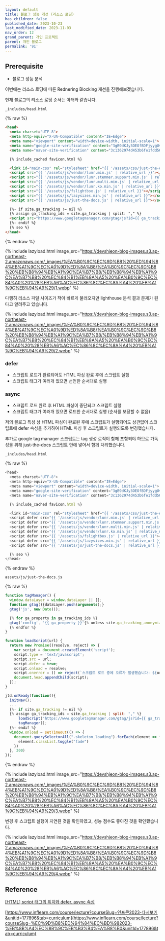 ```yaml
---
layout: default
title: 블로그 성능 개선 (리소스 로딩)
has_children: false
published_date: 2023-10-23
last_modified_date: 2023-11-03
nav_order: 12
grand_parent: 개인 프로젝트
parent: 개인 블로그
permalink: '91'
---
```

## P**rerequisite**

- 블로그 성능 분석

이번에는 리소스 로딩에 따른 Rednering Blocking 개선을 진행해보겠습니다.


현재 블로그의 리소스 로딩 순서는 아래와 같습니다.


`_includes/head.html`


{% raw %}
```html
<head>
  <meta charset="UTF-8">
  <meta http-equiv="X-UA-Compatible" content="IE=Edge">
  <meta name="viewport" content="width=device-width, initial-scale=1">
  <meta name="google-site-verification" content="3gB9dKJy3OEOfBDFjyygUv7UEtbCLSaSsj1iRgGMLqM" />
  <meta name="naver-site-verification" content="3c1362974d453b6fe1fdd5089325e29980b1369e" />

  {% include_cached favicon.html %}

  <link id="main-css" rel="stylesheet" href="{{ '/assets/css/just-the-docs-light.css' | relative_url }}">
  <script src="{{ '/assets/js/vendor/lunr.min.js' | relative_url }}"></script>
  <script src="{{ '/assets/js/vendor/lunr.stemmer.support.min.js' | relative_url }}"></script>
  <script src="{{ '/assets/js/vendor/lunr.multi.min.js' | relative_url }}"></script>
  <script src="{{ '/assets/js/vendor/lunr.ko.min.js' | relative_url }}"></script>
  <script src="{{ '/assets/js/fslightbox.js' | relative_url }}"></script>
  <script src="{{ '/assets/js/lazysizes.min.js' | relative_url }}"></script>
  <script src="{{ '/assets/js/just-the-docs.js' | relative_url }}"></script>

  {%- if site.ga_tracking != nil %}
  {% assign ga_tracking_ids = site.ga_tracking | split: "," %}
  <script src="https://www.googletagmanager.com/gtag/js?id={{ ga_tracking_ids.first }}"></script>
  {%- endif %}
  {% seo %}
</head>
```
{% endraw %}


{% include lazyload.html image_src="https://devshjeon-blog-images.s3.ap-northeast-2.amazonaws.com/_images/%EA%B0%9C%EC%9D%B8%20%ED%94%84%EB%A1%9C%EC%A0%9D%ED%8A%B8/%EA%B0%9C%EC%9D%B8%20%EB%B8%94%EB%A1%9C%EA%B7%B8/%EB%B8%94%EB%A1%9C%EA%B7%B8%20%EC%84%B1%EB%8A%A5%20%EA%B0%9C%EC%84%A0%20%28%EB%A6%AC%EC%86%8C%EC%8A%A4%20%EB%A1%9C%EB%94%A9%29/1.webp" %}


다행히 리소스 파일 사이즈가 작아 빠르게 불러오지만 lighthouse 분석 결과 문제가 된다고 알려주고 있습니다.


{% include lazyload.html image_src="https://devshjeon-blog-images.s3.ap-northeast-2.amazonaws.com/_images/%EA%B0%9C%EC%9D%B8%20%ED%94%84%EB%A1%9C%EC%A0%9D%ED%8A%B8/%EA%B0%9C%EC%9D%B8%20%EB%B8%94%EB%A1%9C%EA%B7%B8/%EB%B8%94%EB%A1%9C%EA%B7%B8%20%EC%84%B1%EB%8A%A5%20%EA%B0%9C%EC%84%A0%20%28%EB%A6%AC%EC%86%8C%EC%8A%A4%20%EB%A1%9C%EB%94%A9%29/2.webp" %}


### defer

- 스크립트 로드가 완료되어도 HTML 파싱 완료 후에 스크립트 실행
- 스크립트 태그가 여러개 있으면 선언한 순서대로 실행

### async

- 스크립트 로드 완료 후 HTML 파싱이 중단되고 스크립트 실행
- 스크립트 태그가 여러개 있으면 로드한 순서대로 실행 (순서를 보장할 수 없음)

저의 블로그 특성 상 HTML 파싱이 완료된 후에 스크립트가 실행되어도 상관없어 스크립트에 defer 속성을 추가하여 HTML 파싱 후 스크립트가 실행되도록 변경했습니다.


추가로 google tag manager 스크립트는 tag 생성 로직이 함께 포함되야 하므로 가독성을 위해 just-the-docs 스크립트 안에 넣어서 함께 처리했습니다.


`_includes/head.html`


{% raw %}
```javascript
<head>
  <meta charset="UTF-8">
  <meta http-equiv="X-UA-Compatible" content="IE=Edge">
  <meta name="viewport" content="width=device-width, initial-scale=1">
  <meta name="google-site-verification" content="3gB9dKJy3OEOfBDFjyygUv7UEtbCLSaSsj1iRgGMLqM" />
  <meta name="naver-site-verification" content="3c1362974d453b6fe1fdd5089325e29980b1369e" />

  {% include_cached favicon.html %}

  <link id="main-css" rel="stylesheet" href="{{ '/assets/css/just-the-docs-light.css' | relative_url }}">
  <script defer src="{{ '/assets/js/vendor/lunr.min.js' | relative_url }}"></script>
  <script defer src="{{ '/assets/js/vendor/lunr.stemmer.support.min.js' | relative_url }}"></script>
  <script defer src="{{ '/assets/js/vendor/lunr.multi.min.js' | relative_url }}"></script>
  <script defer src="{{ '/assets/js/vendor/lunr.ko.min.js' | relative_url }}"></script>
  <script defer src="{{ '/assets/js/fslightbox.js' | relative_url }}"></script>
  <script defer src="{{ '/assets/js/lazysizes.min.js' | relative_url }}"></script>
  <script defer src="{{ '/assets/js/just-the-docs.js' | relative_url }}"></script>

  {% seo %}
</head>
```
{% endraw %}


`assets/js/just-the-docs.js`


{% raw %}
```javascript
function tagManager() {
  window.dataLayer = window.dataLayer || [];
  function gtag(){dataLayer.push(arguments);}
  gtag('js', new Date());

  {% for ga_property in ga_tracking_ids %}
  gtag('config', '{{ ga_property }}'{% unless site.ga_tracking_anonymize_ip == nil %}, { 'anonymize_ip': true }{% endunless %});
  {% endfor %}
}

function loadScript(url) {
  return new Promise((resolve, reject) => {
    var script = document.createElement('script');
    script.type = 'text/javascript';
    script.src = url;
    script.defer = true;
    script.onload = resolve;
    script.onerror = () => reject(`스크립트 로드 중에 오류가 발생했습니다: ${url}`);
    document.head.appendChild(script);
  });
}

jtd.onReady(function(){
  initNav();
  ...
  {%- if site.ga_tracking != nil %}
  {% assign ga_tracking_ids = site.ga_tracking | split: "," %}
	  loadScript('https://www.googletagmanager.com/gtag/js?id={{ ga_tracking_ids.first }}')
	  tagManager();
  {%- endif %}
  window.onload = setTimeout(() => {
    document.querySelectorAll(".skeleton_loading").forEach(element => {
      element.classList.toggle("fade")
    })
  }, 300)
});
```
{% endraw %}


{% include lazyload.html image_src="https://devshjeon-blog-images.s3.ap-northeast-2.amazonaws.com/_images/%EA%B0%9C%EC%9D%B8%20%ED%94%84%EB%A1%9C%EC%A0%9D%ED%8A%B8/%EA%B0%9C%EC%9D%B8%20%EB%B8%94%EB%A1%9C%EA%B7%B8/%EB%B8%94%EB%A1%9C%EA%B7%B8%20%EC%84%B1%EB%8A%A5%20%EA%B0%9C%EC%84%A0%20%28%EB%A6%AC%EC%86%8C%EC%8A%A4%20%EB%A1%9C%EB%94%A9%29/3.webp" %}


변경 후 스크립트 실행이 지연된 것을 확인하였고, 성능 점수도 좋아진 것을 확인했습니다.


{% include lazyload.html image_src="https://devshjeon-blog-images.s3.ap-northeast-2.amazonaws.com/_images/%EA%B0%9C%EC%9D%B8%20%ED%94%84%EB%A1%9C%EC%A0%9D%ED%8A%B8/%EA%B0%9C%EC%9D%B8%20%EB%B8%94%EB%A1%9C%EA%B7%B8/%EB%B8%94%EB%A1%9C%EA%B7%B8%20%EC%84%B1%EB%8A%A5%20%EA%B0%9C%EC%84%A0%20%28%EB%A6%AC%EC%86%8C%EC%8A%A4%20%EB%A1%9C%EB%94%A9%29/4.webp" %}


## Reference


[[HTML] script 태그의 위치와 defer, async 속성](https://weirdsector.tistory.com/55)


[https://www.inflearn.com/course/lecture?courseSlug=인프콘2023-다시보기&unitId=177896&tab=curriculum](https://www.inflearn.com/course/lecture?courseSlug=%EC%9D%B8%ED%94%84%EC%BD%982023-%EB%8B%A4%EC%8B%9C%EB%B3%B4%EA%B8%B0&unitId=177896&tab=curriculum)

